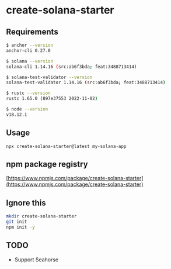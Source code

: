 # create-solana-starter

## Requirements

```sh
$ anchor --version
anchor-cli 0.27.0

$ solana --version
solana-cli 1.14.16 (src:ab6f3bda; feat:3488713414)

$ solana-test-validator --version
solana-test-validator 1.14.16 (src:ab6f3bda; feat:3488713414)

$ rustc --version
rustc 1.65.0 (897e37553 2022-11-02)

$ node --version
v18.12.1
```

## Usage

`npx create-solana-starter@latest my-solana-app`

## npm package registry

[https://www.npmjs.com/package/create-solana-starter](https://www.npmjs.com/package/create-solana-starter)

## Ignore this

```sh
mkdir create-solana-starter
git init
npm init -y
```

## TODO

- Support Seahorse
